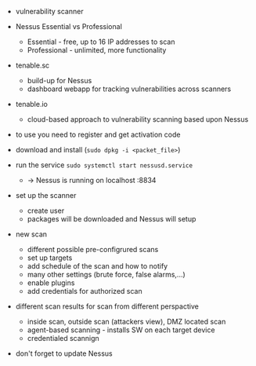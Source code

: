 - vulnerability scanner

- Nessus Essential vs Professional
	- Essential - free, up to 16 IP addresses to scan
	- Professional - unlimited, more functionality

- tenable.sc
	- build-up for Nessus
	- dashboard webapp for tracking vulnerabilities across scanners 
- tenable.io
	- cloud-based approach to vulnerability scanning based upon Nessus

- to use you need to register and get activation code
- download and install (`sudo dpkg -i <packet_file>`)
- run the service `sudo systemctl start nessusd.service`
	- -> Nessus is running on localhost :8834
- set up the scanner
	- create user
	- packages will be downloaded and Nessus will setup

- new scan
	- different possible pre-configrured scans
	- set up targets
	- add schedule of the scan and how to notify
	- many other settings (brute force, false alarms,...)
	- enable plugins
	- add credentials for authorized scan

- different scan results for scan from different perspactive
	- inside scan, outside scan (attackers view), DMZ located scan
	- agent-based scanning - installs SW on each target device
	- credentialed scannign

- don't forget to update Nessus


